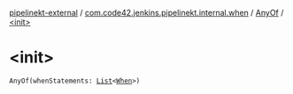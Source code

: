 [pipelinekt-external](../../index.md) / [com.code42.jenkins.pipelinekt.internal.when](../index.md) / [AnyOf](index.md) / [&lt;init&gt;](./-init-.md)

# &lt;init&gt;

`AnyOf(whenStatements: `[`List`](https://kotlinlang.org/api/latest/jvm/stdlib/kotlin.collections/-list/index.html)`<`[`When`](../../com.code42.jenkins.pipelinekt.core/-when.md)`>)`
